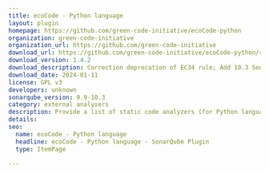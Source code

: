 ```yaml
---
title: ecoCode - Python language
layout: plugin
homepage: https://github.com/green-code-initiative/ecoCode-python
organization: green-code-initiative
organization_url: https://github.com/green-code-initiative
download_url: https://github.com/green-code-initiative/ecoCode-python/releases/download/1.4.2/ecocode-python-plugin-1.4.2.jar
download_version: 1.4.2
download_description: Correction deprecation of EC34 rule; Add 10.3 SonarQube compatibility; Adding EC35 rule; Improve unit tests for EC7 rule; Correction of NullPointException in EC2 rule; Deprecate rule EC66
download_date: 2024-01-11
license: GPL v3
developers: unknown
sonarqube_version: 9.9-10.3
category: external analysers
description: Provide a list of static code analyzers (for Python language) to highlight code structures that may have a negative ecological impact&#58; energy and resources over-consumption, "fatware", shortening terminals' lifespan, etc.
details: 
seo:
  name: ecoCode - Python language
  headline: ecoCode - Python language - SonarQube Plugin
  type: ItemPage

---
```

